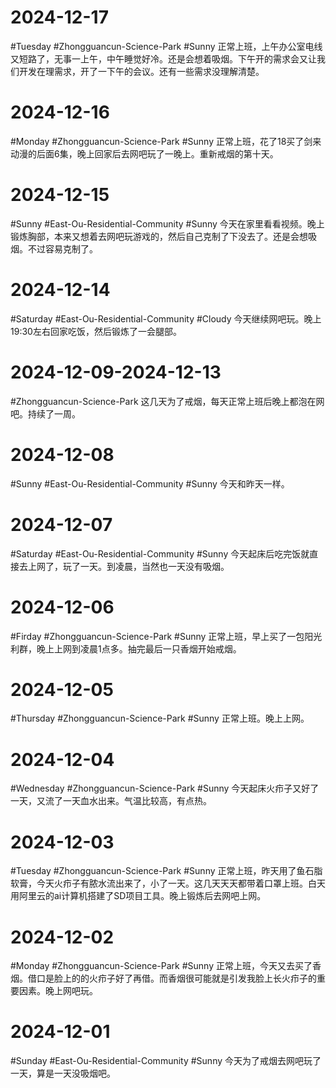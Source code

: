 # 2024-12-17
#Tuesday #Zhongguancun-Science-Park  #Sunny 
正常上班，上午办公室电线又短路了，无事一上午，中午睡觉好冷。还是会想着吸烟。下午开的需求会又让我们开发在理需求，开了一下午的会议。还有一些需求没理解清楚。

# 2024-12-16
#Monday  #Zhongguancun-Science-Park  #Sunny 
正常上班，花了18买了剑来动漫的后面6集，晚上回家后去网吧玩了一晚上。重新戒烟的第十天。

# 2024-12-15
#Sunny  #East-Ou-Residential-Community   #Sunny 
今天在家里看看视频。晚上锻炼胸部，本来又想着去网吧玩游戏的，然后自己克制了下没去了。还是会想吸烟。不过容易克制了。

# 2024-12-14
#Saturday  #East-Ou-Residential-Community   #Cloudy 
今天继续网吧玩。晚上19:30左右回家吃饭，然后锻炼了一会腿部。

# 2024-12-09-2024-12-13
 #Zhongguancun-Science-Park 
这几天为了戒烟，每天正常上班后晚上都泡在网吧。持续了一周。

# 2024-12-08
#Sunny   #East-Ou-Residential-Community   #Sunny 
今天和昨天一样。

# 2024-12-07
#Saturday  #East-Ou-Residential-Community   #Sunny 
今天起床后吃完饭就直接去上网了，玩了一天。到凌晨，当然也一天没有吸烟。

# 2024-12-06
#Firday #Zhongguancun-Science-Park  #Sunny 
正常上班，早上买了一包阳光利群，晚上上网到凌晨1点多。抽完最后一只香烟开始戒烟。

# 2024-12-05
#Thursday  #Zhongguancun-Science-Park  #Sunny 
正常上班。晚上上网。

# 2024-12-04
#Wednesday #Zhongguancun-Science-Park  #Sunny 
今天起床火疖子又好了一天，又流了一天血水出来。气温比较高，有点热。

# 2024-12-03
#Tuesday  #Zhongguancun-Science-Park  #Sunny 
正常上班，昨天用了鱼石脂软膏，今天火疖子有脓水流出来了，小了一天。这几天天天都带着口罩上班。白天用阿里云的ai计算机搭建了SD项目工具。晚上锻炼后去网吧上网。

# 2024-12-02
#Monday  #Zhongguancun-Science-Park  #Sunny 
正常上班，今天又去买了香烟。借口是脸上的的火疖子好了再借。而香烟很可能就是引发我脸上长火疖子的重要因素。晚上网吧玩。

# 2024-12-01
#Sunday  #East-Ou-Residential-Community   #Sunny 
今天为了戒烟去网吧玩了一天，算是一天没吸烟吧。